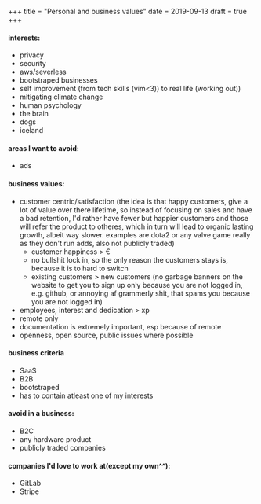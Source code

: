 +++
title = "Personal and business values"
date = 2019-09-13
draft = true
+++ 

#### interests:

- privacy
- security
- aws/severless
- bootstraped businesses
- self improvement (from tech skills (vim<3)) to real life (working out))
- mitigating climate change
- human psychology
- the brain
- dogs
- iceland

#### areas I want to avoid:

- ads

#### business values:

- customer centric/satisfaction (the idea is that happy customers, give a lot of value over there lifetime, so instead of focusing on sales and have a bad retention, I'd rather have fewer but happier customers and those will refer the product to otheres, which in turn will lead to organic lasting growth, albeit way slower. examples are dota2 or any valve game really as they don't run adds, also not publicly traded)
  - customer happiness > €
  - no bullshit lock in, so the only reason the customers stays is, because it is to hard to switch
  - existing customers > new customers (no garbage banners on the website to get you to sign up only because you are not logged in, e.g. github, or annoying af grammerly shit, that spams you because you are not logged in)
- employees, interest and dedication > xp
- remote only
- documentation is extremely important, esp because of remote
- openness, open source, public issues where possible


#### business criteria
- SaaS
- B2B
- bootstraped
- has to contain atleast one of my interests

#### avoid in a business:
- B2C
- any hardware product
- publicly traded companies


#### companies I'd love to work at(except my own^^):

- GitLab
- Stripe

